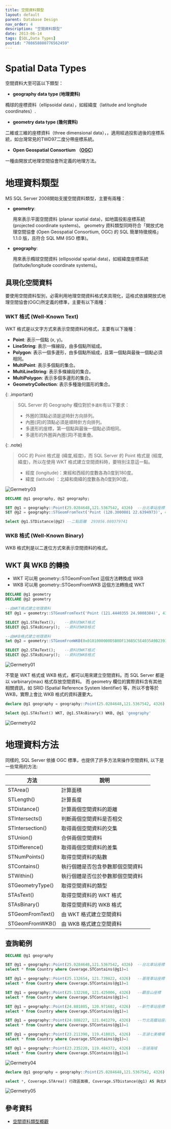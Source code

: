 ```yaml
---
title: 空間資料類型
layout: default
parent: Database Design
nav_order: 4
description: "空間資料類型"
date: 2013-06-14
tags: [SQL,Data Types]
postid: "708658880776562459"
---
```


# Spatial Data Types

空間資料大至可區以下類型：

- **geography data type (地理資料)**  

橢球的座標資料（ellipsoidal data），如經緯度（latitude and longitude coordinates）.

- **geometry data type (幾何資料)**  

二維或三維的座標資料（three dimensional data），，適用經過投影過後的座標系統，如台灣常見的TWD97二度分帶座標系統。

- **Open Geospatial Consortium （[OGC](http://en.wikipedia.org/wiki/Open_Geospatial_Consortium)）**  

一種由開放式地理空間協會所定義的地理方法。

# 地理資料類型

MS SQL Server 2008開始支援空間資料類型，主要有兩種：

- **geometry**: 
  
  用來表示平面空間資料 (planar spatial data)，如地圖投影座標系統 (projected coordinate systems)。
  geometry 資料類型同時符合「開放式地理空間協會 (Open Geospatial Consortium, OGC) 的 SQL 簡單特徵規格」1.1.0 版，且符合 SQL MM (ISO 標準)。

- **geography**: 

  用來表示橢球空間資料 (ellipsoidal spatial data)，如經緯度座標系統 (latitude/longitude coordinate systems)。

## 具現化空間資料

要使用空間資料型別，必需利用地理空間資料格式來具現化，這格式依據開放式地理空間協會(OGC)所定義的標準，主要有以下兩種：

### WKT 格式 (Well-Known Text)

WKT 格式是以文字方式來表示空間資料的格式，主要有以下幾種：

- **Point**: 表示一個點 (x, y)。
- **LineString**: 表示一條線段，由多個點所組成。
- **Polygon**: 表示一個多邊形，由多個點所組成，且<span class='text-red'>第一個點與最後一個點必須相同</span>。
- **MultiPoint**: 表示多個點的集合。
- **MultiLineString**: 表示多條線段的集合。
- **MultiPolygon**: 表示多個多邊形的集合。
- **GeometryCollection**: 表示多種幾何圖形的集合。

{: .important}
> SQL Server 的 Geography 欄位對於`多邊形`有以下要求：
>
> - 外圈的頂點必須是逆時針方向排列。
> - 內圈(洞)的頂點必須是順時針方向排列。
> - 多邊形的座標，第一個點與最後一個點必須相同。
> - 多邊形的外圈與內圈(洞)不能重疊。

{: .note}
>OGC 的 Point 格式是 (緯度,經度)，而 SQL Server 的 Point 格式是 (經度,緯度)，所以在使用 WKT 格式建立空間資料時，要特別注意這一點。
>- 經度 (longitude)：東經和西經的度數各為0度到180度。 
>- 緯度 (latitude) ：北緯和南緯的度數各為0度到90度。

![Germetry03](images/germetry03.png)

```sql
DECLARE @g1 geography, @g2 geography;   

SET @g1 = geography::Point(25.0284648,121.5367542, 4326)  --台北車站座標
SET @g2 = geography::STGeomFromText('Point (120.3000081 22.6394973)', 4326); --高雄車站座標

Select @g1.STDistance(@g2) --二點距離  293056.080379741 
```


### WKB 格式 (Well-Known Binary)

WKB 格式則是以二進位方式來表示空間資料的格式。

## WKT 與 WKB 的轉換

- WKT 可以用 geometry::STGeomFromText 這個方法轉換成 WKB
- WKB 可以用 geometry::STGeomFromWKB 這個方法轉換成 WKT

```sql
DECLARE @g1 geometry 
DECLARE @g2 geometry 

--由WKT格式建立地理資料
SET @g1 = geometry::STGeomFromText('Point (121.4440355 24.9808384)', 4326);

SELECT @g1.STAsText();    --資料的WKT格式
SELECT @g1.STAsBinary();  --資料的WKB格式

--由WKB格式建立地理資料
Set @g2 = geometry::STGeomFromWKB(0x0101000000D5B0DF136B5C5E4035A9B23918FB3840, 4326)

SELECT @g2.STAsText();    --資料的WKT格式
SELECT @g2.STAsBinary();  --資料的WKB格式
```

![Germetry01](images/germetry01.png)

不管是 WKT 格式或 WKB 格式，都可以用來建立空間資料。而 SQL Server 都是以 varbinary(max) 格式存放空間資料。
而 geometry 欄位的實際資料含有其他相關資訊，如 SRID (Spatial Reference System Identifier) 等，所以不會等於 WKB，實際上會比 WKB 格式的資料還要大。

```sql
declare @g1 geography = geography::Point(25.0284648,121.5367542, 4326)  ----台北車站座標

Select @g1.STAsText() WKT, @g1.STAsBinary() WKB, @g1 'geography'
```
![Germetry02](images/germetry02.png)

# 地理資料方法

同樣的, SQL Server 依據 OGC 標準，也提供了許多方法來操作空間資料, 以下是一些常用的方法:

| 方法 | 說明 |
| ---- | ---- |
| STArea() | 計算面積 |
| STLength() | 計算長度 |
| STDistance() | 計算兩個空間資料的距離 |
| STIntersects() | 判斷兩個空間資料是否相交 |
| STIntersection() | 取得兩個空間資料的交集 |
| STUnion() | 合併兩個空間資料 |
| STDifference() | 取得兩個空間資料的差集 |
| STNumPoints() | 取得空間資料的點數 |
| STContains() | 執行個體是否包含參數那個空間資料 |
| STWithin() | 執行個體是否位於參數那個空間資料　|
| STGeometryType() | 取得空間資料的類型 |
| STAsText() | 取得空間資料的 WKT 格式 |
| STAsBinary() | 取得空間資料的 WKB 格式 |
| STGeomFromText() | 由 WKT 格式建立空間資料 |
| STGeomFromWKB() | 由 WKB 格式建立空間資料 |

## 查詢範例
```sql
DECLARE @g1 geography

SET @g1 = geography::Point(25.0284648,121.5367542, 4326)  --台北車站座標
select * from Country where Coverage.STContains(@g1)=1

SET @g1 = geography::Point(25.132654, 121.739822, 4326)   --基隆車站座標
select * from Country where Coverage.STContains(@g1)=1

SET @g1 = geography::Point(25.132260, 121.425006, 4326)   --觀音山座標
select * from Country where Coverage.STContains(@g1)=1

SET @g1 = geography::Point(24.801805, 120.971602, 4326)   --新竹車站座標
select * from Country where Coverage.STContains(@g1)=1

SET @g1 = geography::Point(24.808227, 121.041279, 4326)   --竹北高鐵站座標
select * from Country where Coverage.STContains(@g1)=1

SET @g1 = geography::Point(23.211390, 119.418015, 4326)   --澎湖七美機場
select * from Country where Coverage.STContains(@g1)=1

SET @g1 = geography::Point(23.235220, 119.484372, 4326)   --澎湖海域
select * from Country where Coverage.STContains(@g1)=1
```
![Germetry04](images/germetry04.png)

```sql
declare @g1 geography = geography::Point(25.0284648,121.5367542, 4326)  ----台北車站座標

select *, Coverage.STArea() 行政區面積, Coverage.STDistance(@g1) AS 與北車距離 from country order by Coverage.STDistance(@g1)
```
![Germetry05](images/germetry05.png)

## 參考資料
- <a target="_blank" href="https://learn.microsoft.com/zh-tw/sql/relational-databases/spatial/spatial-data-types-overview?view=sql-server-ver17">空間資料類型概觀</a>
